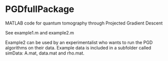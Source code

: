 # PGDfullPackage
MATLAB code for quantum tomography through Projected Gradient Descent 

See example1.m and example2.m

Example2 can be used by an experimentalist who wants to run the PGD
algorithms on their data. Example data is included in a subfolder called
simData: A.mat, data.mat and rho.mat.